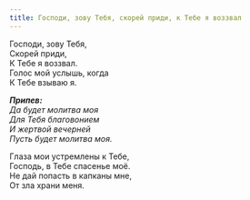```yaml
---
title: Господи, зову Тебя, скорей приди, к Тебе я воззвал
---
```


Господи, зову Тебя,  
Скорей приди,  
К Тебе я воззвал.  
Голос мой услышь, когда  
К Тебе взываю я.

*__Припев:__  
Да будет молитва моя  
Для Тебя благовонием  
И жертвой вечерней  
Пусть будет молитва моя.*

Глаза мои устремлены к Тебе,  
Господь, в Тебе спасенье моё.  
Не дай попасть в капканы мне,  
От зла храни меня.
